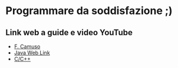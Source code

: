 # Programmare da soddisfazione ;)

## Link web a guide e video YouTube
- [F. Camuso](./WebLink.md/)
- [Java Web Link](../../Java/JavaWebLink.md)
- [C/C++](../../C_e_C++/ReadMe.md)